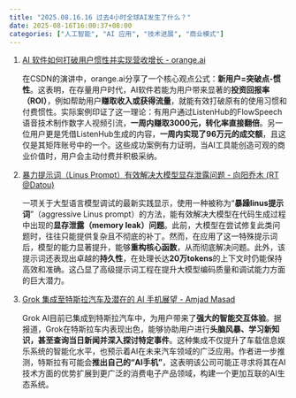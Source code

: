 ```yaml
---
title: "2025.08.16.16 过去4小时全球AI发生了什么？"
date: 2025-08-16T16:00:37+08:00
categories: ["人工智能", "AI 应用", "技术进展", "商业模式"]
---
```


1.  [AI 软件如何打破用户惯性并实现营收增长 - orange.ai](https://x.com/oran_ge/status/1956609364380504542)

    在CSDN的演讲中，orange.ai分享了一个核心观点公式：**新用户=突破点-惯性**。这表明，在存量用户时代，AI软件若能为用户带来显著的**投资回报率（ROI）**，例如帮助用户**赚取收入或获得流量**，就能有效打破原有的使用习惯和付费惯性。实际案例印证了这一理论：有用户通过ListenHub的FlowSpeech语音技术制作数字人视频引流，**一周内赚取3000元，转化率直接翻倍**。另一位用户更是凭借ListenHub生成的内容，**一周内实现了96万元的成交额**，且这仅是其矩阵账号中的一个。这些成功案例有力证明，当AI工具能创造可观的商业价值时，用户会主动付费并积极采纳。

2.  [暴力提示词（Linus Prompt）有效解决大模型显存泄露问题 - 向阳乔木 (RT @Datou)](https://x.com/vista8/status/1956579509186269237)

    一项关于大型语言模型调试的最新实践显示，使用一种被称为“**暴躁linus提示词**”（aggressive Linus prompt）的方法，能有效解决大模型在代码生成过程中出现的**显存泄露（memory leak）问题**。此前，大模型在尝试修复此类问题时，往往只能提供复杂且不彻底的补丁。然而，在应用了这一特殊提示词后，模型的能力显著提升，能够**重构核心函数**，从而彻底解决问题。此外，该提示词还表现出卓越的**持久性**，在处理长达**20万tokens**的上下文时仍能保持高效和准确。这凸显了高级提示词工程在提升大模型编码质量和调试能力方面的巨大潜力。

3.  [Grok 集成至特斯拉汽车及潜在的 AI 手机展望 - Amjad Masad](https://x.com/amasad/status/1956579259385778489)

    Grok AI目前已集成到特斯拉汽车中，为用户带来了**强大的智能交互体验**。据报道，Grok在特斯拉车内表现出色，能够协助用户进行**头脑风暴、学习新知识，甚至查询当日新闻并深入探讨特定事件**。这种集成不仅提升了车载信息娱乐系统的智能化水平，也预示着AI在未来汽车领域的广泛应用。作者进一步推测，特斯拉有可能会**推出自己的“AI手机”**，这表明该公司可能正寻求将其在AI技术方面的优势扩展到更广泛的消费电子产品领域，构建一个更加互联的AI生态系统。